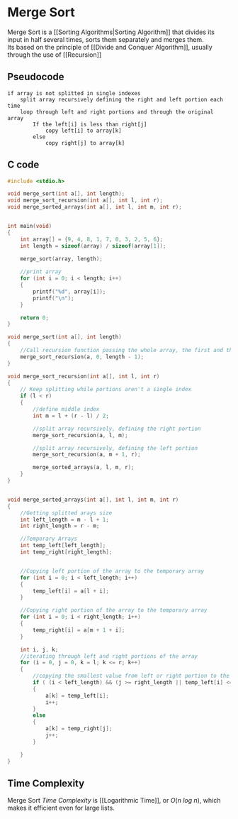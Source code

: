 # Merge Sort
Merge Sort is a [[Sorting Algorithms|Sorting Algorithm]] that divides its input in half several times, sorts them separately and merges them.  
Its based on the principle of [[Divide and Conquer Algorithm]], usually through the use of [[Recursion]]
## Pseudocode
```
if array is not splitted in single indexes  
    split array recursively defining the right and left portion each time  
    loop through left and right portions and through the original array
        If the left[i] is less than right[j]
            copy left[i] to array[k]
        else
            copy right[j] to array[k]
```

## C code
```c
#include <stdio.h>

void merge_sort(int a[], int length);
void merge_sort_recursion(int a[], int l, int r);
void merge_sorted_arrays(int a[], int l, int m, int r);


int main(void)
{
    int array[] = {9, 4, 8, 1, 7, 0, 3, 2, 5, 6};
    int length = sizeof(array) / sizeof(array[1]);

    merge_sort(array, length);
    
    //print array
    for (int i = 0; i < length; i++)
    {
        printf("%d", array[i]);
        printf("\n");
    }

    return 0;
}

void merge_sort(int a[], int length)
{
    //Call recursion function passing the whole array, the first and the last index as left and right
    merge_sort_recursion(a, 0, length - 1);
}

void merge_sort_recursion(int a[], int l, int r)
{
    // Keep splitting while portions aren't a single index
    if (l < r)
    {
        //define middle index
        int m = l + (r - l) / 2;

        //split array recursively, defining the right portion
        merge_sort_recursion(a, l, m);

        //split array recursively, defining the left portion
        merge_sort_recursion(a, m + 1, r);

        merge_sorted_arrays(a, l, m, r);
    }
}


void merge_sorted_arrays(int a[], int l, int m, int r)
{
    //Getting splitted arays size
    int left_length = m - l + 1;
    int right_length = r - m;

    //Temporary Arrays
    int temp_left[left_length];
    int temp_right[right_length];


    //Copying left portion of the array to the temporary array
    for (int i = 0; i < left_length; i++)
    {
        temp_left[i] = a[l + i];
    }

    //Copying right portion of the array to the temporary array
    for (int i = 0; i < right_length; i++)
    {
        temp_right[i] = a[m + 1 + i];
    }

    int i, j, k;
    //iterating through left and right portions of the array
    for (i = 0, j = 0, k = l; k <= r; k++)
    {
        //copying the smallest value from left or right portion to the original array in each iteration
        if ( (i < left_length) && (j >= right_length || temp_left[i] <= temp_right[j]))
        {
            a[k] = temp_left[i];
            i++;
        }
        else
        {
            a[k] = temp_right[j];
            j++;
        }

    }
}
```

## Time Complexity
Merge Sort *Time Complexity* is [[Logarithmic Time]], or $O(n$ $log$ $n)$, which makes it efficient even for large lists.
